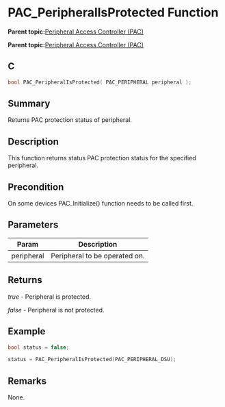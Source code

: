 # PAC\_PeripheralIsProtected Function

**Parent topic:**[Peripheral Access Controller \(PAC\)](GUID-A41A49A1-F4C5-4355-8F72-3471A2AFF354.md)

**Parent topic:**[Peripheral Access Controller \(PAC\)](GUID-7E4EED23-C76D-41B4-A9CA-E9B641752E55.md)

## C

```c
bool PAC_PeripheralIsProtected( PAC_PERIPHERAL peripheral );
```

## Summary

Returns PAC protection status of peripheral.

## Description

This function returns status PAC protection status for the specified peripheral.

## Precondition

On some devices PAC\_Initialize\(\) function needs to be called first.

## Parameters

|Param|Description|
|-----|-----------|
|peripheral|Peripheral to be operated on.|

## Returns

*true* - Peripheral is protected.

*false* - Peripheral is not protected.

## Example

```c
bool status = false;

status = PAC_PeripheralIsProtected(PAC_PERIPHERAL_DSU);
```

## Remarks

None.

